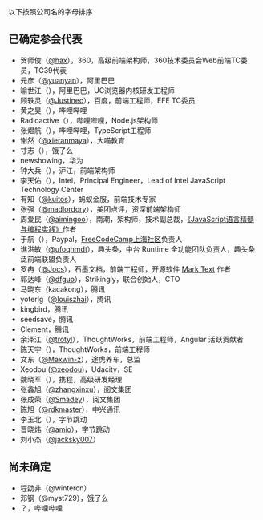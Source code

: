 以下按照公司名的字母排序

## 已确定参会代表

- 贺师俊（[@hax](https://github.com/hax)），360，高级前端架构师，360技术委员会Web前端TC委员，TC39代表
- 元彦（[@yuanyan](https://github.com/yuanyan)），阿里巴巴
- 喻世江（），阿里巴巴，UC浏览器内核研发工程师
- 顾轶灵（[@Justineo](https://github.com/Justineo)），百度，前端工程师，EFE TC委员
- 黄之昊（），哔哩哔哩
- Radioactive（），哔哩哔哩，Node.js架构师
- 张煜航（），哔哩哔哩，TypeScript工程师
- 谢然（[@xieranmaya](https://github.com/xieranmaya)），大喵教育
- 寸志（），饿了么
- newshowing，华为
- 钟大兵（），沪江，前端架构师
- 李天佑（），Intel，Principal Engineer，Lead of Intel JavaScript Technology Center
- 有知（[@kuitos](https://github.com/kuitos)），蚂蚁金服，前端技术专家
- 张强（[@madlordory](https://github.com/madlordory)），美团点评，资深前端架构师
- 周爱民（[@aimingoo](https://github.com/aimingoo)），南潮，架构师，技术副总裁，[《JavaScript语言精髓与编程实践》](https://book.douban.com/subject/10542576/)作者
- 于航（），Paypal，[FreeCodeCamp上海社区](https://freecodecamp-shanghai.github.io)负责人
- 谯洪敏（[@ufoqhmdt](https://github.com/ufoqhmdt)），趣头条，中台 Runtime 全功能团队负责人，趣头条泛前端联盟负责人
- 罗冉（[@Jocs](https://github.com/Jocs)），石墨文档，前端工程师，开源软件 [Mark Text](https://github.com/marktext/marktext) 作者
- 郭达峰（[@dfguo](https://github.com/dfguo)），Strikingly，联合创始人，CTO
- 马晓东（kacakong），腾讯
- yoterlg（[@louiszhai](https://github.com/louiszhai)），腾讯
- kingbird，腾讯
- seedsave，腾讯
- Clement，腾讯
- 余泽江（[@trotyl](https://github.com/trotyl)），ThoughtWorks，前端工程师，Angular 活跃贡献者
- 陈天宇（），ThoughtWorks，前端工程师
- 文东（[@Maxwin-z](https://github.com/Maxwin-z)），途虎养车，总监
- Xeodou ([@xeodou](https://github.com/xeodou))，Udacity，SE
- 魏晓军（），携程，高级研发经理
- 张鑫旭（[@zhangxinxu](https://github.com/zhangxinxu)），阅文集团
- 张成荣（[@Smadey](https://github.com/smadey)），阅文集团
- 陈旭（[@rdkmaster](https://github.com/rdkmaster)），中兴通讯
- 李玉北（），字节跳动
- 晋晓炜（[@amio](https://github.com/amio)），字节跳动
- 刘小杰（[@jacksky007](https://github.com/jacksky007)）

## 尚未确定

- 程劭非（@wintercn）
- 邓钢（@myst729），饿了么
- ？，哔哩哔哩
